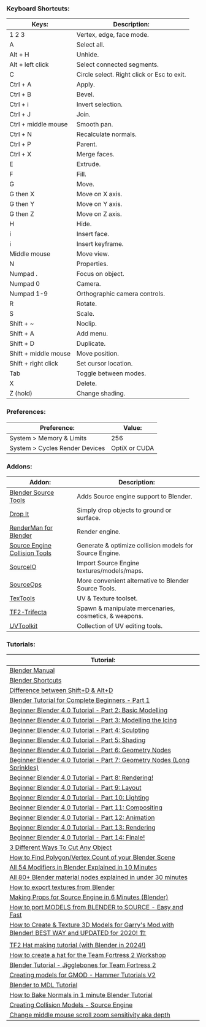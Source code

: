 
### Keyboard Shortcuts:
| Keys:                | Description:                               |
| -------------------- | ------------------------------------------ |
| 1 2 3                | Vertex, edge, face mode.                   |
| A                    | Select all.                                |
| Alt + H              | Unhide.                                    |
| Alt + left click     | Select connected segments.                 |
| C                    | Circle select. Right click or Esc to exit. |
| Ctrl + A             | Apply.                                     |
| Ctrl + B             | Bevel.                                     |
| Ctrl + i             | Invert selection.                          |
| Ctrl + J             | Join.                                      |
| Ctrl + middle mouse  | Smooth pan.                                |
| Ctrl + N             | Recalculate normals.                       |
| Ctrl + P             | Parent.                                    |
| Ctrl + X             | Merge faces.                               |
| E                    | Extrude.                                   |
| F                    | Fill.                                      |
| G                    | Move.                                      |
| G then X             | Move on X axis.                            |
| G then Y             | Move on Y axis.                            |
| G then Z             | Move on Z axis.                            |
| H                    | Hide.                                      |
| i                    | Insert face.                               |
| i                    | Insert keyframe.                           |
| Middle mouse         | Move view.                                 |
| N                    | Properties.                                |
| Numpad .             | Focus on object.                           |
| Numpad 0             | Camera.                                    |
| Numpad 1-9           | Orthographic camera controls.              |
| R                    | Rotate.                                    |
| S                    | Scale.                                     |
| Shift + ~            | Noclip.                                    |
| Shift + A            | Add menu.                                  |
| Shift + D            | Duplicate.                                 |
| Shift + middle mouse | Move position.                             |
| Shift + right click  | Set cursor location.                       |
| Tab                  | Toggle between modes.                      |
| X                    | Delete.                                    |
| Z (hold)             | Change shading.                            |
### Preferences:
| Preference:                    | Value:        |
| ------------------------------ | ------------- |
| System > Memory & Limits       | 256           |
| System > Cycles Render Devices | OptiX or CUDA |
### Addons:
| Addon:                                                                                       | Description:                                            |
| -------------------------------------------------------------------------------------------- | ------------------------------------------------------- |
| [Blender Source Tools](http://steamreview.org/BlenderSourceTools/)                           | Adds Source engine support to Blender.                  |
| [Drop It](https://andreasaust.gumroad.com/l/drop_it)                                         | Simply drop objects to ground or surface.               |
| [RenderMan for Blender](https://github.com/prman-pixar/RenderManForBlender)                  | Render engine.                                          |
| [Source Engine Collision Tools](https://github.com/theanine3D/source_engine_collision_tools) | Generate & optimize collision models for Source Engine. |
| [SourceIO](https://github.com/REDxEYE/SourceIO)                                              | Import Source Engine textures/models/maps.              |
| [SourceOps](https://github.com/bonjorno7/SourceOps)                                          | More convenient alternative to Blender Source Tools.    |
| [TexTools](https://github.com/franMarz/TexTools-Blender)                                     | UV & Texture toolset.                                   |
| [TF2-Trifecta](https://github.com/hisprofile/TF2-Trifecta)                                   | Spawn & manipulate mercenaries, cosmetics, & weapons.   |
| [UVToolkit](https://extensions.blender.org/add-ons/uv-toolkit/)                              | Collection of UV editing tools.                         |
### Tutorials:
| Tutorial:                                                                                                                                              |
| ------------------------------------------------------------------------------------------------------------------------------------------------------ |
| [Blender Manual](https://docs.blender.org/manual/en/latest/index.html)                                                                                 |
| [Blender Shortcuts](https://docs.google.com/document/d/1zPBgZAdftWa6WVa7UIFUqW_7EcqOYE0X743RqFuJL3o/edit?tab=t.0#heading=h.ftqi9ub1gec3)               |
| [Difference between Shift+D & Alt+D](https://blenderartists.org/t/difference-between-shift-d-and-alt-d/603153)                                         |
| [Blender Tutorial for Complete Beginners - Part 1](https://youtu.be/B0J27sf9N1Y)                                                                       |
| [Beginner Blender 4.0 Tutorial - Part 2: Basic Modelling](https://youtu.be/tBpnKTAc5Eo?list=PLjEaoINr3zgEPv5y--4MKpciLaoQYZB1Z)                        |
| [Beginner Blender 4.0 Tutorial - Part 3: Modelling the Icing](https://youtu.be/AqJx5TJyhes?list=PLjEaoINr3zgEPv5y--4MKpciLaoQYZB1Z)                    |
| [Beginner Blender 4.0 Tutorial - Part 4: Sculpting](https://youtu.be/--GVNZnSROc?list=PLjEaoINr3zgEPv5y--4MKpciLaoQYZB1Z)                              |
| [Beginner Blender 4.0 Tutorial - Part 5: Shading](https://youtu.be/fsLO1F5x7yM?list=PLjEaoINr3zgEPv5y--4MKpciLaoQYZB1Z)                                |
| [Beginner Blender 4.0 Tutorial - Part 6: Geometry Nodes](https://youtu.be/TLrA6eJOfqk?list=PLjEaoINr3zgEPv5y--4MKpciLaoQYZB1Z)                         |
| [Beginner Blender 4.0 Tutorial - Part 7: Geometry Nodes (Long Sprinkles)](https://youtu.be/EWTOy5-e4Ns?list=PLjEaoINr3zgEPv5y--4MKpciLaoQYZB1Z)        |
| [Beginner Blender 4.0 Tutorial - Part 8: Rendering!](https://youtu.be/D2rZljDYGdM?list=PLjEaoINr3zgEPv5y--4MKpciLaoQYZB1Z)                             |
| [Beginner Blender 4.0 Tutorial - Part 9: Layout](https://youtu.be/iv9p3x85Ty0?list=PLjEaoINr3zgEPv5y--4MKpciLaoQYZB1Z)                                 |
| [Beginner Blender 4.0 Tutorial - Part 10: Lighting](https://youtu.be/KO29y5eW61g?list=PLjEaoINr3zgEPv5y--4MKpciLaoQYZB1Z)                              |
| [Beginner Blender 4.0 Tutorial - Part 11: Compositing](https://youtu.be/nxrEV-OUTEg?list=PLjEaoINr3zgEPv5y--4MKpciLaoQYZB1Z)                           |
| [Beginner Blender 4.0 Tutorial - Part 12: Animation](https://youtu.be/4-tCn4-GfM4?list=PLjEaoINr3zgEPv5y--4MKpciLaoQYZB1Z)                             |
| [Beginner Blender 4.0 Tutorial - Part 13: Rendering](https://youtu.be/fSfFkh2sI4k?list=PLjEaoINr3zgEPv5y--4MKpciLaoQYZB1Z)                             |
| [Beginner Blender 4.0 Tutorial - Part 14: Finale!](https://youtu.be/xkt4HEEgoSE?list=PLjEaoINr3zgEPv5y--4MKpciLaoQYZB1Z)                               |
| [3 Different Ways To Cut Any Object](https://youtu.be/62rDhWB6O-0)                                                                                     |
| [How to Find Polygon/Vertex Count of your Blender Scene](https://youtu.be/QjsRTGw9yms)                                                                 |
| [All 54 Modifiers in Blender Explained in 10 Minutes](https://youtu.be/idcFMhoSdIc?si=AK-NA2rrCTetAGTQ)                                                |
| [All 80+ Blender material nodes explained in under 30 minutes](https://youtu.be/cQ0qtcSymDI)                                                           |
| [How to export textures from Blender](https://youtu.be/YYUt7BRooL4)                                                                                    |
| [Making Props for Source Engine in 6 Minutes (Blender)](https://youtu.be/0nRQxy4wek4)                                                                  |
| [How to port MODELS from BLENDER to SOURCE - Easy and Fast](https://youtu.be/96LJSzr7uc0)                                                              |
| [How to Create & Texture 3D Models for Garry's Mod with Blender! BEST WAY and UPDATED for 2020! 🏗️](https://youtu.be/6pSeggMfXOs?si=An4kZHxxwofIJDCm) |
| [TF2 Hat making tutorial (with Blender in 2024!)](https://youtu.be/1WNrscVdznA?si=xysKgUWmCqjFqIO-)                                                    |
| [How to create a hat for the Team Fortress 2 Workshop](https://youtu.be/3B_V0nz7ooI?si=4awMpvg2w5wCS4nq)                                               |
| [Blender Tutorial - Jigglebones for Team Fortress 2](https://youtu.be/l8oupe8KYDU?si=1zpago2Qnf2bjt5b)                                                 |
| [Creating models for GMOD - Hammer Tutorials V2](https://youtu.be/h4zeiH4bHNA?si=UgWZCB4f5enIY4mP)                                                     |
| [Blender to MDL Tutorial](https://youtu.be/MGirKYjgaF8?si=2lF6AbJBCdH6B332)                                                                            |
| [How to Bake Normals in 1 minute Blender Tutorial](https://youtu.be/vzBu5mLBNBs?si=4yYBKmFPOALmGAG8)                                                   |
| [Creating Collision Models - Source Engine](https://youtu.be/NxmCzkQBXrc)                                                                              |
| [Change middle mouse scroll zoom sensitivity aka depth](https://blenderartists.org/t/is-there-a-way-to-change-mmb-scroll-zoom-sensitivity/1488326/3)   |
